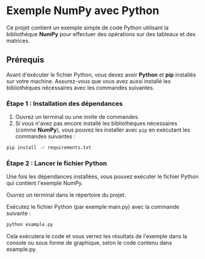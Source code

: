 # Exemple NumPy avec Python

Ce projet contient un exemple simple de code Python utilisant la bibliothèque **NumPy** pour effectuer des opérations sur des tableaux et des matrices.

## Prérequis

Avant d'exécuter le fichier Python, vous devez avoir **Python** et **pip** installés sur votre machine. Assurez-vous que vous avez aussi installé les bibliothèques nécessaires avec les commandes suivantes.

### Étape 1 : Installation des dépendances

1. Ouvrez un terminal ou une invite de commandes.
2. Si vous n'avez pas encore installé les bibliothèques nécessaires (comme **NumPy**), vous pouvez les installer avec `pip` en exécutant les commandes suivantes :

```bash
pip install -r requirements.txt
```

### Étape 2 : Lancer le fichier Python

Une fois les dépendances installées, vous pouvez exécuter le fichier Python qui contient l'exemple NumPy.

Ouvrez un terminal dans le répertoire du projet.

Exécutez le fichier Python (par exemple main.py) avec la commande suivante :

```bash
python example.py
```

Cela exécutera le code et vous verrez les résultats de l'exemple dans la console ou sous forme de graphique, selon le code contenu dans example.py.
